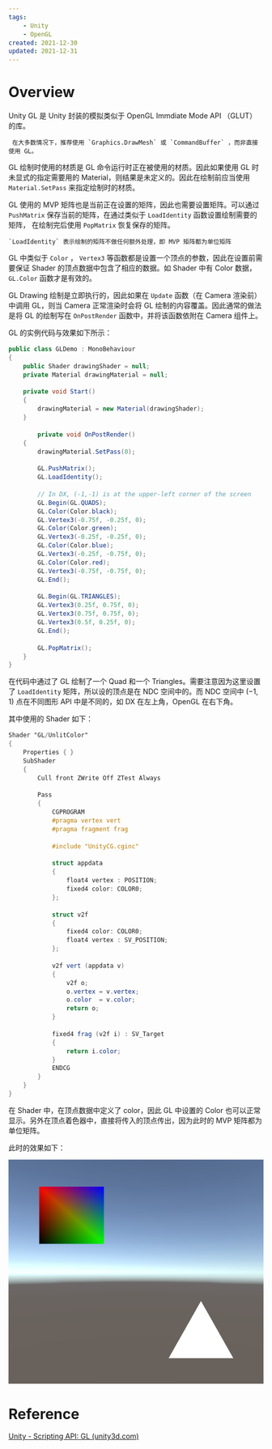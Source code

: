 ```yaml
---
tags:
    - Unity
    - OpenGL
created: 2021-12-30
updated: 2021-12-31
---
```


# Overview

Unity GL 是 Unity 封装的模拟类似于 OpenGL Immdiate Mode API （GLUT）的库。

```ad-note
 在大多数情况下，推荐使用 `Graphics.DrawMesh` 或 `CommandBuffer` ，而非直接使用 GL。
```

GL 绘制时使用的材质是 GL 命令运行时正在被使用的材质。因此如果使用 GL 时未显式的指定需要用的 Material，则结果是未定义的。因此在绘制前应当使用 `Material.SetPass` 来指定绘制时的材质。

GL 使用的 MVP 矩阵也是当前正在设置的矩阵，因此也需要设置矩阵。可以通过 `PushMatrix` 保存当前的矩阵，在通过类似于 `LoadIdentity` 函数设置绘制需要的矩阵， 在绘制完后使用 `PopMatrix` 恢复保存的矩阵。

```ad-note
`LoadIdentity` 表示绘制的矩阵不做任何额外处理，即 MVP 矩阵都为单位矩阵
```

GL 中类似于 `Color` ， `Vertex3` 等函数都是设置一个顶点的参数，因此在设置前需要保证 Shader 的顶点数据中包含了相应的数据。如 Shader 中有 Color 数据，`GL.Color` 函数才是有效的。

GL Drawing 绘制是立即执行的，因此如果在 `Update` 函数（在 Camera 渲染前）中调用 GL，则当 Camera 正常渲染时会将 GL 绘制的内容覆盖。因此通常的做法是将 GL 的绘制写在 `OnPostRender` 函数中，并将该函数依附在 Camera 组件上。

GL 的实例代码与效果如下所示：

```csharp
public class GLDemo : MonoBehaviour
{
    public Shader drawingShader = null;
    private Material drawingMaterial = null;

    private void Start()
    {
        drawingMaterial = new Material(drawingShader);
    }

		private void OnPostRender()
    {
        drawingMaterial.SetPass(0);

        GL.PushMatrix();
        GL.LoadIdentity();

        // In DX, (-1,-1) is at the upper-left corner of the screen
        GL.Begin(GL.QUADS);
        GL.Color(Color.black);
        GL.Vertex3(-0.75f, -0.25f, 0);
        GL.Color(Color.green);
        GL.Vertex3(-0.25f, -0.25f, 0);
        GL.Color(Color.blue);
        GL.Vertex3(-0.25f, -0.75f, 0);
        GL.Color(Color.red);
        GL.Vertex3(-0.75f, -0.75f, 0);
        GL.End();

        GL.Begin(GL.TRIANGLES);
        GL.Vertex3(0.25f, 0.75f, 0);
        GL.Vertex3(0.75f, 0.75f, 0);
        GL.Vertex3(0.5f, 0.25f, 0);
        GL.End();

        GL.PopMatrix();
    }
}
```

在代码中通过了 GL 绘制了一个 Quad 和一个 Triangles。需要注意因为这里设置了 `LoadIdentity` 矩阵，所以设的顶点是在 NDC 空间中的。而 NDC 空间中 $(-1,1)$ 点在不同图形 API 中是不同的，如 DX 在左上角，OpenGL 在右下角。

其中使用的 Shader 如下：

```glsl
Shader "GL/UnlitColor"
{
    Properties { }
    SubShader
    {
        Cull front ZWrite Off ZTest Always

        Pass
        {
            CGPROGRAM
            #pragma vertex vert
            #pragma fragment frag

            #include "UnityCG.cginc"

            struct appdata
            {
                float4 vertex : POSITION;
                fixed4 color: COLOR0;
            };

            struct v2f
            {
                fixed4 color: COLOR0;
                float4 vertex : SV_POSITION;
            };

            v2f vert (appdata v)
            {
                v2f o;
                o.vertex = v.vertex;
                o.color  = v.color;
                return o;
            }

            fixed4 frag (v2f i) : SV_Target
            {
                return i.color;
            }
            ENDCG
        }
    }
}
```

在 Shader 中，在顶点数据中定义了 color，因此 GL 中设置的 Color 也可以正常显示。另外在顶点着色器中，直接将传入的顶点传出，因为此时的 MVP 矩阵都为单位矩阵。

此时的效果如下：

![|500](assets/Unity%20-%20GL/image-20211230232006099.png)

# Reference

[Unity - Scripting API: GL (unity3d.com)](https://docs.unity3d.com/ScriptReference/GL.html)